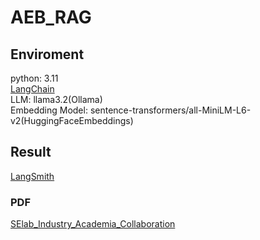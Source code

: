# AEB_RAG

## Enviroment 
python: 3.11  
[LangChain](https://python.langchain.com/docs/introduction/)   
LLM: llama3.2(Ollama)  
Embedding Model: sentence-transformers/all-MiniLM-L6-v2(HuggingFaceEmbeddings)  

## Result
[LangSmith](https://smith.langchain.com/public/dd752483-5f14-4f76-8336-29d35ae12802/r)

### PDF 
[SElab_Industry_Academia_Collaboration](https://smith.langchain.com/public/4313b067-7883-4c73-b8f8-281d7ad9ba74/r)